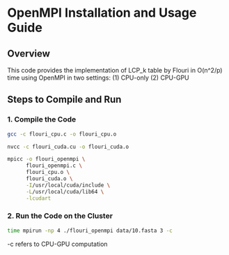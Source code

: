 
# OpenMPI Installation and Usage Guide

## Overview  
This code provides the implementation of LCP_k table by Flouri in O(n^2/p) time using OpenMPI in two settings: (1) CPU-only (2) CPU-GPU
## Steps to Compile and Run  

### 1. Compile the Code  

```bash
gcc -c flouri_cpu.c -o flouri_cpu.o

nvcc -c flouri_cuda.cu -o flouri_cuda.o

mpicc -o flouri_openmpi \
      flouri_openmpi.c \
      flouri_cpu.o \
      flouri_cuda.o \
      -I/usr/local/cuda/include \
      -L/usr/local/cuda/lib64 \
      -lcudart
```

### 2. Run the Code on the Cluster  

```bash
time mpirun -np 4 ./flouri_openmpi data/10.fasta 3 -c
```
-c refers to CPU-GPU computation

